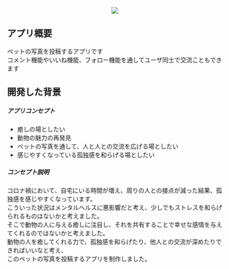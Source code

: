 <div align="center">
  <img src="https://user-images.githubusercontent.com/95406672/153352536-c8989948-ccca-42f2-84e4-88b769097435.png">
</div>  

## アプリ概要
ペットの写真を投稿するアプリです  
コメント機能やいいね機能、フォロー機能を通してユーザ同士で交流こともできます

## 開発した背景
##### アプリコンセプト
* 癒しの場としたい
* 動物の魅力の再発見
* ペットの写真を通して、人と人との交流を広げる場としたい
* 感じやすくなっている孤独感を和らげる場としたい

##### コンセプト説明
コロナ禍において、自宅にいる時間が増え、周りの人との接点が減った結果、孤独感を感じやすくなっています。  
こういった状況はメンタルヘルスに悪影響だと考え、少しでもストレスを和らげられるものはないかと考えました。  
そこで動物の人に与える癒しに注目し、それを共有することで幸せな感情を与えてくれるのではないかと考えました。  
動物の人を癒してくれる力で、孤独感を和らげたり、他人との交流が深めたりできればいいなと考え、  
このペットの写真を投稿するアプリを制作しました。

